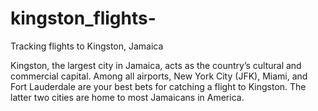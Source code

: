 # kingston_flights-
Tracking flights to Kingston, Jamaica 

Kingston, the largest city in Jamaica, acts as the country’s cultural and commercial capital. Among all airports, New York City (JFK), Miami, and Fort Lauderdale are your best bets for catching a flight to Kingston. The latter two cities are home to most Jamaicans in America. 

